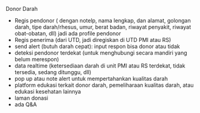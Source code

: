 Donor Darah
- Regis pendonor ( dengan notelp, nama lengkap, dan alamat, golongan darah, tipe darah/rhesus, umur, berat badan, riwayat penyakit, riwayat obat-obatan, dll) jadi ada profile pendonor 
- Regis penerima (dari UTD, jadi diregiskan di UTD PMI atau RS)
- send alert (butuh darah cepat): input respon bisa donor atau tidak
- deteksi pendonor terdekat (untuk menghubungi secara mandiri yang belum merespon)
- data realtime (ketersediaan darah di unit PMI atau RS terdekat, tidak tersedia, sedang ditunggu, dll)
- pop up atau note alert untuk mempertahankan kualitas darah
- platform edukasi terkait donor darah, pemeliharaan kualitas darah, atau edukasi kesehatan lainnya
- laman donasi
- ada Q&A
